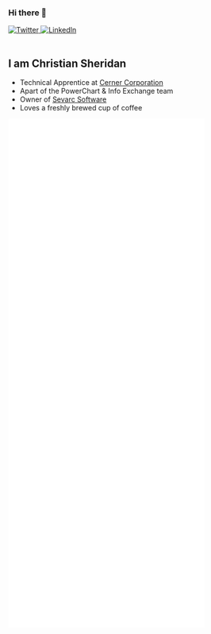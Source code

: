 ### Hi there 👋

<div align="left">
  <a href="https://twitter.com/sevarcsoft">
    <img
      src="https://img.shields.io/twitter/follow/sevarcsoft?label=Twitter&logo=twitter&style=flat-square&color=1da1f2&logoColor=ffffff"
      alt="Twitter"
    />
  </a>
  <a href="https://www.linkedin.com/in/christian-sheridan/">
    <img
      src="https://img.shields.io/static/v1?logo=linkedin&style=flat-square&color=0072b1&label=LinkedIn&message=%E2%98%86"
      alt="LinkedIn"
    />
  </a>
</div>

<br>

## I am Christian Sheridan

- Technical Apprentice at [Cerner Corporation](https://www.cerner.com/)
- Apart of the PowerChart & Info Exchange team
- Owner of [Sevarc Software](https://sevarcsoft.com)
- Loves a freshly brewed cup of coffee

![Metrics](https://github.com/casheridan/casheridan/blob/master/github-metrics.svg)
